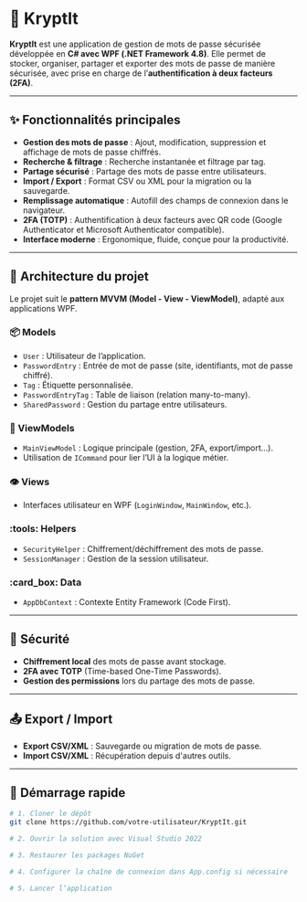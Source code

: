 # :closed_lock_with_key: KryptIt

**KryptIt** est une application de gestion de mots de passe sécurisée développée en **C# avec WPF (.NET Framework 4.8)**. Elle permet de stocker, organiser, partager et exporter des mots de passe de manière sécurisée, avec prise en charge de l’**authentification à deux facteurs (2FA)**.

---

## :sparkles: Fonctionnalités principales

- **Gestion des mots de passe** : Ajout, modification, suppression et affichage de mots de passe chiffrés.
- **Recherche & filtrage** : Recherche instantanée et filtrage par tag.
- **Partage sécurisé** : Partage des mots de passe entre utilisateurs.
- **Import / Export** : Format CSV ou XML pour la migration ou la sauvegarde.
- **Remplissage automatique** : Autofill des champs de connexion dans le navigateur.
- **2FA (TOTP)** : Authentification à deux facteurs avec QR code (Google Authenticator et Microsoft Authenticator compatible).
- **Interface moderne** : Ergonomique, fluide, conçue pour la productivité.

---

## :bricks: Architecture du projet

Le projet suit le **pattern MVVM (Model - View - ViewModel)**, adapté aux applications WPF.

### :package: Models

- `User` : Utilisateur de l’application.
- `PasswordEntry` : Entrée de mot de passe (site, identifiants, mot de passe chiffré).
- `Tag` : Étiquette personnalisée.
- `PasswordEntryTag` : Table de liaison (relation many-to-many).
- `SharedPassword` : Gestion du partage entre utilisateurs.

### :brain: ViewModels

- `MainViewModel` : Logique principale (gestion, 2FA, export/import...).
- Utilisation de `ICommand` pour lier l’UI à la logique métier.

### :eye: Views

- Interfaces utilisateur en WPF (`LoginWindow`, `MainWindow`, etc.).

### :tools: Helpers

- `SecurityHelper` : Chiffrement/déchiffrement des mots de passe.
- `SessionManager` : Gestion de la session utilisateur.

### :card_box: Data

- `AppDbContext` : Contexte Entity Framework (Code First).

---

## :closed_lock_with_key: Sécurité

- **Chiffrement local** des mots de passe avant stockage.
- **2FA avec TOTP** (Time-based One-Time Passwords).
- **Gestion des permissions** lors du partage des mots de passe.

---

## :outbox_tray: Export / Import

- **Export CSV/XML** : Sauvegarde ou migration de mots de passe.
- **Import CSV/XML** : Récupération depuis d'autres outils.

---

## :rocket: Démarrage rapide

```bash
# 1. Cloner le dépôt
git clone https://github.com/votre-utilisateur/KryptIt.git

# 2. Ouvrir la solution avec Visual Studio 2022

# 3. Restaurer les packages NuGet

# 4. Configurer la chaîne de connexion dans App.config si nécessaire

# 5. Lancer l’application

```
